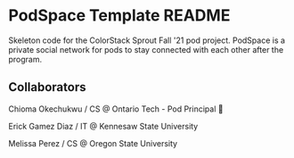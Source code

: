 # PodSpace Template README

Skeleton code for the ColorStack Sprout Fall '21 pod project. PodSpace is a private social network for pods to stay connected with each other after the program.

## Collaborators
Chioma Okechukwu / CS @ Ontario Tech - Pod Principal 🌱

Erick Gamez Diaz / IT @ Kennesaw State University

Melissa Perez / CS @ Oregon State University
